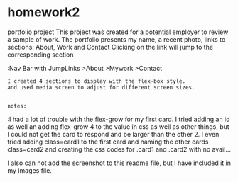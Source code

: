 # homework2
portfolio project
This project was created for a potential employer to review a sample of work.
The portfolio presents my name, a recent photo, links to sections: About, Work and Contact
Clicking on the link will jump to the corresponding section

:Nav Bar with JumpLinks
	>About
	>Mywork
	>Contact 

    I created 4 sections to display with the flex-box style. 
    and used media screen to adjust for different screen sizes.


    notes:
:I had a lot of trouble with the flex-grow for my first card. 
I tried adding an id as well an adding flex-grow 4 to the value in css as well as other things, but I could not get the card to respond and be larger than the other 2. 
I even tried adding class=card1 to the first card and naming the other cards class=card2 and creating the css codes for .card1 and .card2 with no avail...

I also can not add the screenshot to this readme file, but I have included it in my images file.